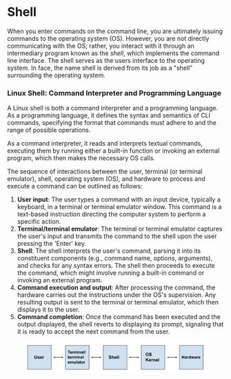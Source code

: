 # Shell

When you enter commands on the command line, you are ultimately issuing commands to the operating system (OS). However, you are not directly communicating with the OS; rather, you interact with it through an intermediary program known as the _shell_, which implements the command line interface. The shell serves as the users interface to the operating system. In face, the name shell is derived from its job as a "shell" surrounding the operating system.&#x20;



### Linux Shell: Command Interpreter and Programming Language&#x20;

A Linux shell is both a command interpreter and a programming language. As a programming language, it defines the syntax and semantics of CLI commands, specifying the format that commands must adhere to and the range of possible operations.

As a command interpreter, it reads and interprets textual commands, executing them by running either a built-in function or invoking an external program, which then makes the necessary OS calls.

The sequence of interactions between the user, terminal (or terminal emulator), shell, operating system (OS), and hardware to process and execute a command can be outlined as follows:

1. **User input**: The user types a command with an input device, typically a keyboard, in a terminal or terminal emulator window. This command is a text-based instruction directing the computer system to perform a specific action.
2. **Terminal/terminal emulator**: The terminal or terminal emulator captures the user's input and transmits the command to the shell upon the user pressing the 'Enter' key.
3. **Shell**: The shell interprets the user's command, parsing it into its constituent components (e.g., command name, options, arguments), and checks for any syntax errors. The shell then proceeds to execute the command, which might involve running a built-in command or invoking an external program.
4. **Command execution and output**: After processing the command, the hardware carries out the instructions under the OS's supervision. Any resulting output is sent to the terminal or terminal emulator, which then displays it to the user.
5. **Command completion**: Once the command has been executed and the output displayed, the shell reverts to displaying its prompt, signaling that it is ready to accept the next command from the user.



<figure><img src="../.gitbook/assets/Screenshot 2023-04-26 at 3.21.28 PM.png" alt=""><figcaption></figcaption></figure>
